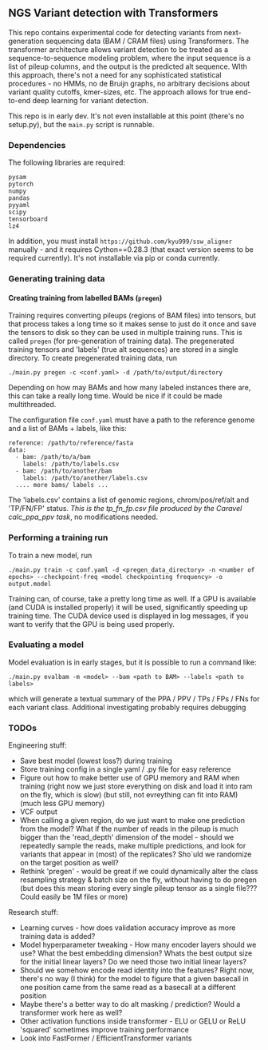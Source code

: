 
## NGS Variant detection with Transformers

This repo contains experimental code for detecting variants from next-generation sequencing data (BAM / CRAM files)
 using Transformers. The transformer architecture allows variant detection to be treated as a sequence-to-sequence 
modeling problem, where the input sequence is a list of pileup columns, and the output is the predicted alt sequence.
WIth this approach, there's not a need for any sophisticated statistical procedures - no HMMs, no de Bruijn graphs, no
arbitrary decisions about variant quality cutoffs, kmer-sizes, etc. The approach allows for true end-to-end deep learning
for variant detection.

This repo is in early dev. It's not even installable at this point (there's no setup.py), but the `main.py` script is 
runnable.

### Dependencies

The following libraries are required:

    pysam
    pytorch
    numpy
    pandas
    pyyaml
    scipy
    tensorboard
    lz4

In addition, you must install `https://github.com/kyu999/ssw_aligner` manually - and it requires Cython==0.28.3 (that exact
version seems to be required currently). It's not installable via pip or conda currently. 


### Generating training data


#### Creating training from labelled BAMs (`pregen`)

Training requires converting pileups (regions of BAM files) into tensors, but that process takes a long time so it makes sense to just do it
once and save the tensors to disk so they can be used in multiple training runs. This is called `pregen` (for pre-generation of training data).
The pregenerated training tensors and 'labels' (true alt sequences) are stored in a single directory. To create pregenerated training data, run

    ./main.py pregen -c <conf.yaml> -d /path/to/output/directory

Depending on how may BAMs and how many labeled instances there are, this can take a really long time. Would be nice if it could be made multithreaded.

The configuration file `conf.yaml` must have a path to the reference genome and a list of BAMs + labels, like this:

    reference: /path/to/reference/fasta
    data:
      - bam: /path/to/a/bam
        labels: /path/to/labels.csv
      - bam: /path/to/another/bam
        labels: /path/to/another/labels.csv
      .... more bams/ labels ...
The 'labels.csv' contains a list of genomic regions, chrom/pos/ref/alt and 'TP/FN/FP' status. *This is the tp_fn_fp.csv file produced by the Caravel calc_ppa_ppv task*,
no modifications needed. 

### Performing a training run

To train a new model, run

    ./main.py train -c conf.yaml -d <pregen_data_directory> -n <number of epochs> --checkpoint-freq <model checkpointing frequency> -o output.model

Training can, of course, take a pretty long time as well. If a GPU is available (and CUDA is installed properly) it will be used, significantly speeding
up training time. The CUDA device used is displayed in log messages, if you want to verify that the GPU is being used properly. 


### Evaluating a model

Model evaluation is in early stages, but it is possible to run a command like:

    ./main.py evalbam -m <model> --bam <path to BAM> --labels <path to labels>

which will generate a textual summary of the PPA / PPV / TPs / FPs / FNs for each variant class. Additional investigating probably requires debugging



### TODOs

Engineering stuff:

  - Save best model (lowest loss?) during training
  - Store training config in a single yaml / .py file for easy reference 
  - Figure out how to make better use of GPU memory and RAM when training (right now we just store everything on disk and load it into ram on the fly, which is slow) (but still, not evreything can fit into RAM) (much less GPU memory) 
  - VCF output
  - When calling a given region, do we just want to make one prediction from the model? What if the number of reads in the pileup is much bigger
    than the 'read_depth' dimension of the model - should we repeatedly sample the reads, make multiple predictions, and look for variants that appear
    in (most) of the replicates? Sho`uld we randomize on the target position as well?
  - Rethink 'pregen' - would be great if we could dynamically alter the class resampling strategy & batch size on the fly, without having to do pregen (but does this mean storing every single pileup tensor as a single file??? Could easily be 1M files or more)
    
Research stuff:

  - Learning curves - how does validation accuracy improve as more training data is added?
  - Model hyperparameter tweaking - How many encoder layers should we use? What the best embedding dimension? Whats the best output size for the initial linear layers? Do we need those two initial linear layers?
  - Should we somehow encode read identity into the features? Right now, there's no way (I think) for the model to figure that a given basecall in one position came from the same read as a basecall at a different position
  - Maybe there's a better way to do alt masking / prediction? Would a transformer work here as well?
  - Other activation functions inside transformer - ELU or GELU or ReLU 'squared' sometimes improve training performance
  - Look into FastFormer / EfficientTransformer variants
  

